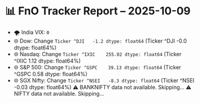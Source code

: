 # 📊 FnO Tracker Report – 2025-10-09
- 🌪️ India VIX: `0`
- 🌐 Dow: Change `Ticker
^DJI   -1.2
dtype: float64` (Ticker
^DJI   -0.0
dtype: float64%)
- 🌐 Nasdaq: Change `Ticker
^IXIC    255.02
dtype: float64` (Ticker
^IXIC    1.12
dtype: float64%)
- 🌐 S&P 500: Change `Ticker
^GSPC    39.13
dtype: float64` (Ticker
^GSPC    0.58
dtype: float64%)
- 🌐 SGX Nifty: Change `Ticker
^NSEI   -8.3
dtype: float64` (Ticker
^NSEI   -0.03
dtype: float64%)
⚠️ BANKNIFTY data not available. Skipping...
⚠️ NIFTY data not available. Skipping...